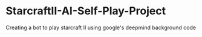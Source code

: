 # StarcraftII-AI-Self-Play-Project
Creating a bot to play starcraft II using google's deepmind background code
